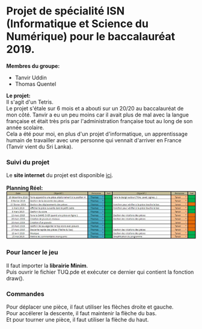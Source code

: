 # Projet de spécialité ISN (Informatique et Science du Numérique) pour le baccalauréat 2019.<br/>
__Membres du groupe:__ <br/>
- Tanvir Uddin<br/>
- Thomas Quentel<br/>

__Le projet:__<br />
Il s'agit d'un Tetris.<br />
Le projet s'étale sur 6 mois et a abouti sur un 20/20 au baccalauréat de mon côté. Tanvir a eu un peu moins car il avait plus de mal avec la langue française et était très pris par l'administration française tout au long de son année scolaire. <br/>
Cela a été pour moi, en plus d'un projet d'informatique, un apprentissage humain de travailler avec une personne qui vennait d'arriver en France (Tanvir vient du Sri Lanka).<br />

### Suivi du projet
Le **site internet** du projet est disponible [ici](https://perso.isima.fr/~thquentel/Francais/TUQ/AccueilTUQ.html).<br/>
<br/>**Planning Réel:**
![imagePlanningReel](planning.jpg)

### Pour lancer le jeu
Il faut importer la **librairie Minim**.<br />
Puis ouvrir le fichier TUQ.pde et exécuter ce dernier qui contient la fonction draw().

### Commandes
Pour déplacer une pièce, il faut utiliser les flèches droite et gauche.<br />
Pour accélerer la descente, il faut maintenir la flèche du bas.<br />
Et pour tourner une pièce, il faut utiliser la flèche du haut.
